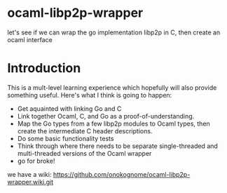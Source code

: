 # ocaml-libp2p-wrapper
let's see if we can wrap the go implementation libp2p in C, then create an ocaml interface

# Introduction
This is a mult-level learning experience which hopefully will also provide something useful. 
Here's what I think is going to happen:
* Get aquainted with linking Go and C
* Link together Ocaml, C, and Go as a proof-of-understanding.
* Map the Go types from a few libp2p modules to Ocaml types, then create the intermediate C header descriptions.
* Do some basic functionality tests
* Think through where there needs to be separate single-threaded and multi-threaded versions of the Ocaml wrapper
* go for broke!

we have a wiki: https://github.com/onokognome/ocaml-libp2p-wrapper.wiki.git
